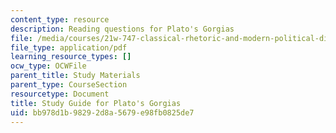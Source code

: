 ```yaml
---
content_type: resource
description: Reading questions for Plato's Gorgias
file: /media/courses/21w-747-classical-rhetoric-and-modern-political-discourse-fall-2009/bb978d1b98292d8a5679e98fb0825de7_MIT21W_747_01F09_study02.pdf
file_type: application/pdf
learning_resource_types: []
ocw_type: OCWFile
parent_title: Study Materials
parent_type: CourseSection
resourcetype: Document
title: Study Guide for Plato's Gorgias
uid: bb978d1b-9829-2d8a-5679-e98fb0825de7
---
```

